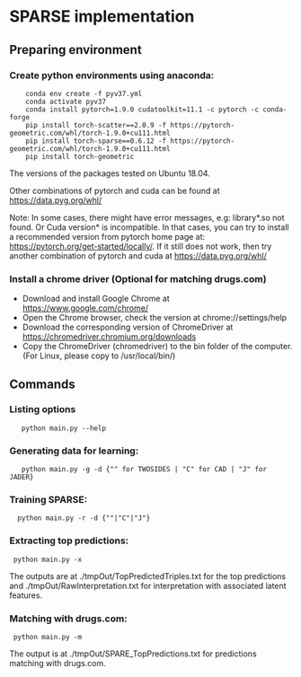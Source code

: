 # SPARSE implementation

## Preparing environment

### Create python environments using anaconda:
```shell
    conda env create -f pyv37.yml
    conda activate pyv37
    conda install pytorch=1.9.0 cudatoolkit=11.1 -c pytorch -c conda-forge
    pip install torch-scatter==2.0.9 -f https://pytorch-geometric.com/whl/torch-1.9.0+cu111.html
    pip install torch-sparse==0.6.12 -f https://pytorch-geometric.com/whl/torch-1.9.0+cu111.html
    pip install torch-geometric
```

The versions of the packages tested on Ubuntu 18.04.

Other combinations of pytorch and cuda can be found at https://data.pyg.org/whl/

Note: In some cases, there might have error messages, e.g: library*.so not found.
Or Cuda version* is incompatible. In that cases, you can try to install a recommended version
from pytorch home page at: https://pytorch.org/get-started/locally/. If it still does not work, 
then try another combination of pytorch and cuda at https://data.pyg.org/whl/


### Install a chrome driver (Optional for matching drugs.com)

- Download and install Google Chrome at https://www.google.com/chrome/
- Open the Chrome browser, check the version at chrome://settings/help
- Download the corresponding version of ChromeDriver at https://chromedriver.chromium.org/downloads
- Copy the ChromeDriver (chromedriver) to the bin folder of the computer. (For Linux, please copy to /usr/local/bin/)


## Commands
### Listing options

```shell
   python main.py --help
```
### Generating data for learning:

```shell
   python main.py -g -d {"" for TWOSIDES | "C" for CAD | "J" for JADER}

```

### Training SPARSE:

```shell
  python main.py -r -d {""|"C"|"J"}

```
### Extracting top predictions:

```shell
 python main.py -x 
```
The outputs are at ./tmpOut/TopPredictedTriples.txt for the top predictions and ./tmpOut/RawInterpretation.txt for interpretation with associated latent features.
### Matching with drugs.com:

```shell
 python main.py -m
```
The output is at ./tmpOut/SPARE_TopPredictions.txt for predictions matching with drugs.com.



